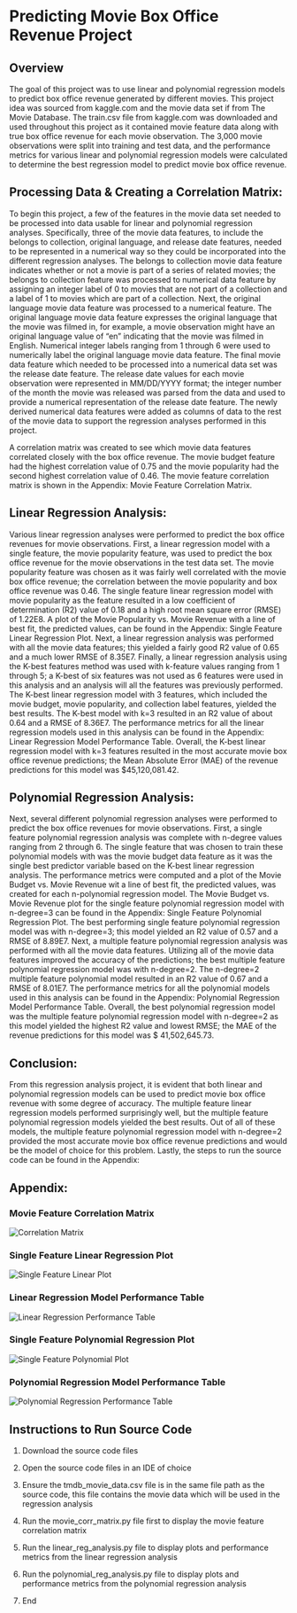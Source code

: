 # Predicting Movie Box Office Revenue Project

<h2>Overview</h2>
<p>The goal of this project was to use linear and polynomial regression models to predict box office revenue generated by different movies. This project idea was     sourced from kaggle.com and the movie data set if from The Movie Database. The train.csv file from kaggle.com was downloaded and used throughout this project as it contained movie feature data along with true box office revenue for each movie observation. The 3,000 movie observations were split into training and test data, and the performance metrics for various linear and polynomial regression models were calculated to determine the best regression model to predict movie box office revenue.</p>

<h2>Processing Data & Creating a Correlation Matrix:</h2>
<p>To begin this project, a few of the features in the movie data set needed to be processed into data usable for linear and polynomial regression analyses. Specifically, three of the movie data features, to include the belongs to collection, original language, and release date features, needed to be represented in a numerical way so they could be incorporated into the different regression analyses. The belongs to collection movie data feature indicates whether or not a movie is part of a series of related movies; the belongs to collection feature was processed to numerical data feature by assigning an integer label of 0 to movies that are not part of a collection and a label of 1 to movies which are part of a collection. Next, the original language movie data feature was processed to a numerical feature. The original language movie data feature expresses the original language that the movie was filmed in, for example, a movie observation might have an original language value of “en” indicating that the movie was filmed in English. Numerical integer labels ranging from 1 through 6 were used to numerically label the original language movie data feature. The final movie data feature which needed to be processed into a numerical data set was the release date feature. The release date values for each movie observation were represented in MM/DD/YYYY format; the integer number of the month the movie was released was parsed from the data and used to provide a numerical representation of the release date feature. The newly derived numerical data features were added as columns of data to the rest of the movie data to support the regression analyses performed in this project.</p>

<p>A correlation matrix was created to see which movie data features correlated closely with the box office revenue. The movie budget feature had the highest correlation value of 0.75 and the movie popularity had the second highest correlation value of 0.46. The movie feature correlation matrix is shown in the Appendix: Movie Feature Correlation Matrix.</p>

<h2>Linear Regression Analysis:</h2>
<p>Various linear regression analyses were performed to predict the box office revenues for movie observations. First, a linear regression model with a single feature, the movie popularity feature, was used to predict the box office revenue for the movie observations in the test data set. The movie popularity feature was chosen as it was fairly well correlated with the movie box office revenue; the correlation between the movie popularity and box office revenue was 0.46. The single feature linear regression model with movie popularity as the feature resulted in a low coefficient of determination (R2) value of 0.18 and a high root mean square error (RMSE) of 1.22E8. A plot of the Movie Popularity vs. Movie Revenue with a line of best fit, the predicted values, can be found in the Appendix: Single Feature Linear Regression Plot. Next, a linear regression analysis was performed with all the movie data features; this yielded a fairly good R2 value of 0.65 and a much lower RMSE of 8.35E7. Finally, a linear regression analysis using the K-best features method was used with k-feature values ranging from 1 through 5; a K-best of six features was not used as 6 features were used in this analysis and an analysis will all the features was previously performed. The K-best linear regression model with 3 features, which included the movie budget, movie popularity, and collection label features, yielded the best results. The K-best model with k=3 resulted in an R2 value of about 0.64 and a RMSE of 8.36E7. The performance metrics for all the linear regression models used in this analysis can be found in the Appendix: Linear Regression Model Performance Table. Overall, the K-best linear regression model with k=3 features resulted in the most accurate movie box office revenue predictions; the Mean Absolute Error (MAE) of the revenue predictions for this model was $45,120,081.42.</p>

<h2>Polynomial Regression Analysis:</h2>
<p>Next, several different polynomial regression analyses were performed to predict the box office revenues for movie observations. First, a single feature polynomial regression analysis was complete with n-degree values ranging from 2 through 6. The single feature that was chosen to train these polynomial models with was the movie budget data feature as it was the single best predictor variable based on the K-best linear regression analysis. The performance metrics were computed and a plot of the Movie Budget vs. Movie Revenue wit a line of best fit, the predicted values, was created for each n-polynomial regression model. The Movie Budget vs. Movie Revenue plot for the single feature polynomial regression model with n-degree=3 can be found in the Appendix: Single Feature Polynomial Regression Plot. The best performing single feature polynomial regression model was with n-degree=3; this model yielded an R2 value of 0.57 and a RMSE of 8.89E7. Next, a multiple feature polynomial regression analysis was performed with all the movie data features. Utilizing all of the movie data features improved the accuracy of the predictions; the best multiple feature polynomial regression model was with n-degree=2. The n-degree=2 multiple feature polynomial model resulted in an R2 value of 0.67 and a RMSE of 8.01E7. The performance metrics for all the polynomial models used in this analysis can be found in the Appendix: Polynomial Regression Model Performance Table. Overall, the best polynomial regression model was the multiple feature polynomial regression model with n-degree=2 as this model yielded the highest R2 value and lowest RMSE; the MAE of the revenue predictions for this model was $ 41,502,645.73.</p>

<h2>Conclusion:</h2>
<p>From this regression analysis project, it is evident that both linear and polynomial regression models can be used to predict movie box office revenue with some degree of accuracy. The multiple feature linear regression models performed surprisingly well, but the multiple feature polynomial regression models yielded the best results. Out of all of these models, the multiple feature polynomial regression model with n-degree=2 provided the most accurate movie box office revenue predictions and would be the model of choice for this problem. Lastly, the steps to run the source code can be found in the Appendix:</p>

<h2>Appendix:</h2>
<h3>Movie Feature Correlation Matrix</h3>

![Correlation Matrix](https://github.com/atocon/predicting-movie-revenue-project/blob/main/images/movie_feature_correlation_matrix.png)

<h3>Single Feature Linear Regression Plot</h3>

![Single Feature Linear Plot](https://github.com/atocon/predicting-movie-revenue-project/blob/main/images/single_feature_linear_regression_graph.png)

<h3>Linear Regression Model Performance Table</h3>

![Linear Regression Performance Table](https://github.com/atocon/predicting-movie-revenue-project/blob/main/images/linear_regression_performance_table.png)

<h3>Single Feature Polynomial Regression Plot</h3>

![Single Feature Polynomial Plot](https://github.com/atocon/predicting-movie-revenue-project/blob/main/images/single_feature_polynomial_regression_graph.png)

<h3>Polynomial Regression Model Performance Table</h3>

![Polynomial Regression Performance Table](https://github.com/atocon/predicting-movie-revenue-project/blob/main/images/polynomial_regression_performance_table.png)

<h2>Instructions to Run Source Code</h2>

1. Download the source code files

2. Open the source code files in an IDE of choice

3. Ensure the tmdb_movie_data.csv file is in the same file path as the source code, this file contains the movie data which will be used in the regression analysis

4. Run the movie_corr_matrix.py file first to display the movie feature correlation matrix

5. Run the linear_reg_analysis.py file to display plots and performance metrics from the linear regression analysis

6. Run the polynomial_reg_analysis.py file to display plots and performance metrics from the polynomial regression analysis

7. End
